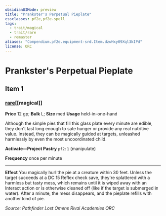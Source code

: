 ```yaml
---
obsidianUIMode: preview
title: "Prankster's Perpetual Pieplate"
cssclasses: pf2e,pf2e-spell
tags:
  - trait/magical
  - trait/rare
  - remaster
aliases: "Compendium.pf2e.equipment-srd.Item.dzwHxy09Xql3kIPd"
license: ORC
---
```

# Prankster's Perpetual Pieplate
## Item 1
### [rare](rare "Rare Rarity Trait")[[magical]]


**Price** 12 gp; 
**Bulk** L; **Size** med
**Usage** held-in-one-hand

Although the simple pies that fill this glass plate every minute are edible, they don't last long enough to sate hunger or provide any real nutritive value. Instead, they can be magically guided at targets, unleashed harmlessly by even the most uncoordinated child.

**Activate—Project Pastry** `pf2:1` (manipulate)

**Frequency** once per minute

* * *

**Effect** You magically hurl the pie at a creature within 30 feet. Unless the target succeeds at a DC 15 Reflex check save, they're splattered with a harmless but tasty mess, which remains until it is wiped away with an Interact action or is otherwise cleaned off (like if the target is submerged in water). After a minute, the mess disappears, and the pieplate refills with another kind of pie.

*Source: Pathfinder Lost Omens Rival Academies*
*ORC*